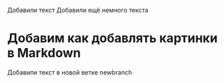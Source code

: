 Добавили текст
Добавили ещё немного текста
# Добавим как добавлять картинки в Markdown

Добавили текст в новой ветке newbranch
